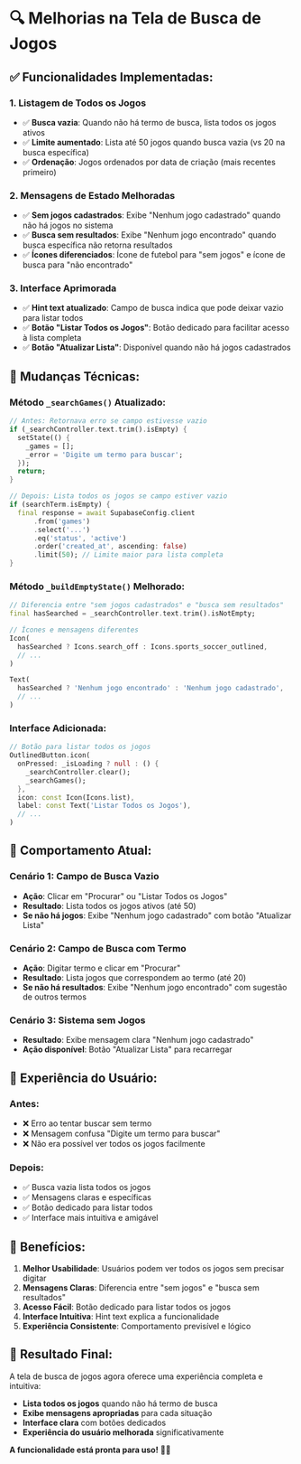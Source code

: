 # 🔍 Melhorias na Tela de Busca de Jogos

## ✅ **Funcionalidades Implementadas:**

### **1. Listagem de Todos os Jogos**
- ✅ **Busca vazia**: Quando não há termo de busca, lista todos os jogos ativos
- ✅ **Limite aumentado**: Lista até 50 jogos quando busca vazia (vs 20 na busca específica)
- ✅ **Ordenação**: Jogos ordenados por data de criação (mais recentes primeiro)

### **2. Mensagens de Estado Melhoradas**
- ✅ **Sem jogos cadastrados**: Exibe "Nenhum jogo cadastrado" quando não há jogos no sistema
- ✅ **Busca sem resultados**: Exibe "Nenhum jogo encontrado" quando busca específica não retorna resultados
- ✅ **Ícones diferenciados**: Ícone de futebol para "sem jogos" e ícone de busca para "não encontrado"

### **3. Interface Aprimorada**
- ✅ **Hint text atualizado**: Campo de busca indica que pode deixar vazio para listar todos
- ✅ **Botão "Listar Todos os Jogos"**: Botão dedicado para facilitar acesso à lista completa
- ✅ **Botão "Atualizar Lista"**: Disponível quando não há jogos cadastrados

## 🔧 **Mudanças Técnicas:**

### **Método `_searchGames()` Atualizado:**
```dart
// Antes: Retornava erro se campo estivesse vazio
if (_searchController.text.trim().isEmpty) {
  setState(() {
    _games = [];
    _error = 'Digite um termo para buscar';
  });
  return;
}

// Depois: Lista todos os jogos se campo estiver vazio
if (searchTerm.isEmpty) {
  final response = await SupabaseConfig.client
      .from('games')
      .select('...')
      .eq('status', 'active')
      .order('created_at', ascending: false)
      .limit(50); // Limite maior para lista completa
}
```

### **Método `_buildEmptyState()` Melhorado:**
```dart
// Diferencia entre "sem jogos cadastrados" e "busca sem resultados"
final hasSearched = _searchController.text.trim().isNotEmpty;

// Ícones e mensagens diferentes
Icon(
  hasSearched ? Icons.search_off : Icons.sports_soccer_outlined,
  // ...
)

Text(
  hasSearched ? 'Nenhum jogo encontrado' : 'Nenhum jogo cadastrado',
  // ...
)
```

### **Interface Adicionada:**
```dart
// Botão para listar todos os jogos
OutlinedButton.icon(
  onPressed: _isLoading ? null : () {
    _searchController.clear();
    _searchGames();
  },
  icon: const Icon(Icons.list),
  label: const Text('Listar Todos os Jogos'),
  // ...
)
```

## 🎯 **Comportamento Atual:**

### **Cenário 1: Campo de Busca Vazio**
- **Ação**: Clicar em "Procurar" ou "Listar Todos os Jogos"
- **Resultado**: Lista todos os jogos ativos (até 50)
- **Se não há jogos**: Exibe "Nenhum jogo cadastrado" com botão "Atualizar Lista"

### **Cenário 2: Campo de Busca com Termo**
- **Ação**: Digitar termo e clicar em "Procurar"
- **Resultado**: Lista jogos que correspondem ao termo (até 20)
- **Se não há resultados**: Exibe "Nenhum jogo encontrado" com sugestão de outros termos

### **Cenário 3: Sistema sem Jogos**
- **Resultado**: Exibe mensagem clara "Nenhum jogo cadastrado"
- **Ação disponível**: Botão "Atualizar Lista" para recarregar

## 📱 **Experiência do Usuário:**

### **Antes:**
- ❌ Erro ao tentar buscar sem termo
- ❌ Mensagem confusa "Digite um termo para buscar"
- ❌ Não era possível ver todos os jogos facilmente

### **Depois:**
- ✅ Busca vazia lista todos os jogos
- ✅ Mensagens claras e específicas
- ✅ Botão dedicado para listar todos
- ✅ Interface mais intuitiva e amigável

## 🚀 **Benefícios:**

1. **Melhor Usabilidade**: Usuários podem ver todos os jogos sem precisar digitar
2. **Mensagens Claras**: Diferencia entre "sem jogos" e "busca sem resultados"
3. **Acesso Fácil**: Botão dedicado para listar todos os jogos
4. **Interface Intuitiva**: Hint text explica a funcionalidade
5. **Experiência Consistente**: Comportamento previsível e lógico

## 🎉 **Resultado Final:**

A tela de busca de jogos agora oferece uma experiência completa e intuitiva:

- **Lista todos os jogos** quando não há termo de busca
- **Exibe mensagens apropriadas** para cada situação
- **Interface clara** com botões dedicados
- **Experiência do usuário melhorada** significativamente

**A funcionalidade está pronta para uso!** 🚀✅



